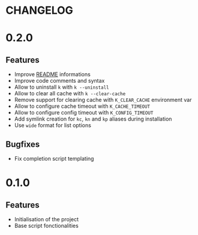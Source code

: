 # CHANGELOG

# 0.2.0

## Features

- Improve [README](README.md) informations
- Improve code comments and syntax
- Allow to uninstall `k` with `k --uninstall`
- Allow to clear all cache with `k --clear-cache`
- Remove support for clearing cache with `K_CLEAR_CACHE` environment var
- Allow to configure cache timeout with `K_CACHE_TIMEOUT`
- Allow to configure config timeout with `K_CONFIG_TIMEOUT`
- Add symlink creation for `kc`, `kn` and `kp` aliases during installation
- Use `wide` format for list options

## Bugfixes

- Fix completion script templating

# 0.1.0

## Features

- Initialisation of the project
- Base script fonctionalities